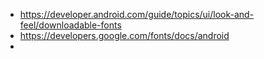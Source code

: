 - https://developer.android.com/guide/topics/ui/look-and-feel/downloadable-fonts
- https://developers.google.com/fonts/docs/android
- 
